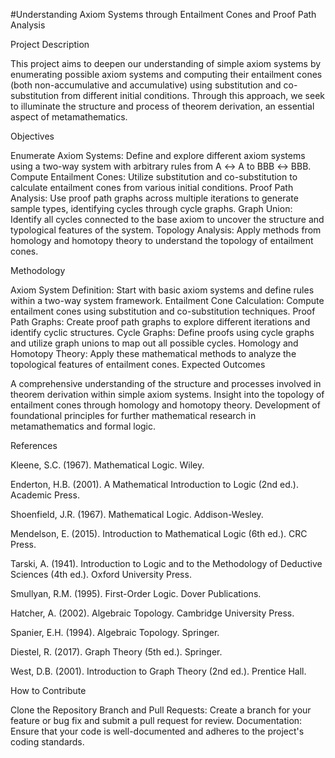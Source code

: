 #Understanding Axiom Systems through Entailment Cones and Proof Path Analysis
 
Project Description

This project aims to deepen our understanding of simple axiom systems by enumerating possible axiom systems and computing their entailment cones (both non-accumulative and accumulative) using substitution and co-substitution from different initial conditions. Through this approach, we seek to illuminate the structure and process of theorem derivation, an essential aspect of metamathematics.

Objectives

Enumerate Axiom Systems: Define and explore different axiom systems using a two-way system with arbitrary rules from A ↔ A to BBB ↔ BBB.
Compute Entailment Cones: Utilize substitution and co-substitution to calculate entailment cones from various initial conditions.
Proof Path Analysis: Use proof path graphs across multiple iterations to generate sample types, identifying cycles through cycle graphs.
Graph Union: Identify all cycles connected to the base axiom to uncover the structure and typological features of the system.
Topology Analysis: Apply methods from homology and homotopy theory to understand the topology of entailment cones.

Methodology

Axiom System Definition: Start with basic axiom systems and define rules within a two-way system framework.
Entailment Cone Calculation: Compute entailment cones using substitution and co-substitution techniques.
Proof Path Graphs: Create proof path graphs to explore different iterations and identify cyclic structures.
Cycle Graphs: Define proofs using cycle graphs and utilize graph unions to map out all possible cycles.
Homology and Homotopy Theory: Apply these mathematical methods to analyze the topological features of entailment cones.
Expected Outcomes

A comprehensive understanding of the structure and processes involved in theorem derivation within simple axiom systems.
Insight into the topology of entailment cones through homology and homotopy theory.
Development of foundational principles for further mathematical research in metamathematics and formal logic.

References

Kleene, S.C. (1967). Mathematical Logic. Wiley.

Enderton, H.B. (2001). A Mathematical Introduction to Logic (2nd ed.). Academic Press.

Shoenfield, J.R. (1967). Mathematical Logic. Addison-Wesley.

Mendelson, E. (2015). Introduction to Mathematical Logic (6th ed.). CRC Press.

Tarski, A. (1941). Introduction to Logic and to the Methodology of Deductive Sciences (4th ed.). Oxford University Press.

Smullyan, R.M. (1995). First-Order Logic. Dover Publications.

Hatcher, A. (2002). Algebraic Topology. Cambridge University Press.

Spanier, E.H. (1994). Algebraic Topology. Springer.

Diestel, R. (2017). Graph Theory (5th ed.). Springer.

West, D.B. (2001). Introduction to Graph Theory (2nd ed.). Prentice Hall.

How to Contribute

Clone the Repository
Branch and Pull Requests: Create a branch for your feature or bug fix and submit a pull request for review.
Documentation: Ensure that your code is well-documented and adheres to the project's coding standards.
